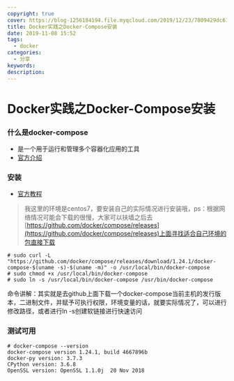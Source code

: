 ```yaml
---
copyright: true
cover: https://blog-1256184194.file.myqcloud.com/2019/12/23/7809429dc611c.jpg
title: Docker实践之Docker-Compose安装
date: 2019-11-08 15:52
tags:
  - docker
categories:
  - 分享
keywords:
description:
---
```


# Docker实践之Docker-Compose安装

###  什么是docker-compose

- 是一个用于运行和管理多个容器化应用的工具
- [官方介绍](https://docs.docker.com/compose/)

### 安装

- [官方教程](https://docs.docker.com/compose/install/)

> 我这里的环境是centos7，要安装自己的实际情况进行安装哦，ps：根据网络情况可能会下载的很慢，大家可以扶墙之后去[https://github.com/docker/compose/releases](https://github.com/docker/compose/releases)上面寻找适合自己环境的包直接下载

```
# sudo curl -L "https://github.com/docker/compose/releases/download/1.24.1/docker-compose-$(uname -s)-$(uname -m)" -o /usr/local/bin/docker-compose
# sudo chmod +x /usr/local/bin/docker-compose
# sudo ln -s /usr/local/bin/docker-compose /usr/bin/docker-compose
```

命令讲解：其实就是去github上面下载一个docker-compose当前主机的发行版本，二进制文件，并赋予可执行权限，环境变量的话，就要实际情况了，可以进行修改路径，或者进行ln -s创建软链接进行快速访问

### 测试可用
```
# docker-compose --version
docker-compose version 1.24.1, build 4667896b
docker-py version: 3.7.3
CPython version: 3.6.8
OpenSSL version: OpenSSL 1.1.0j  20 Nov 2018
```